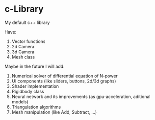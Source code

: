 # c-Library
My default c++ library

Have:
  1. Vector functions
  2. 2d Camera
  3. 3d Camera
  4. Mesh class
  
Maybe in the future I will add:
  1. Numerical solver of differential equation of N-power
  2. UI components (like sliders, buttons, 2d/3d graphs)
  3. Shader implementation
  4. Rigidbody class
  5. Neural network and its improvements (as gpu-acceleration, aditional models)
  6. Triangulation algorithms
  7. Mesh manipulation (like Add, Subtract, ...)
